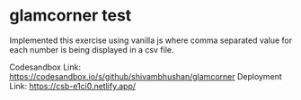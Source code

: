 # glamcorner test

Implemented this exercise using vanilla js where comma separated value for each number is being displayed in a csv file.

Codesandbox Link: https://codesandbox.io/s/github/shivambhushan/glamcorner
Deployment Link: https://csb-e1ci0.netlify.app/
